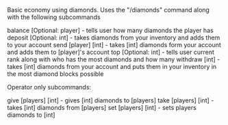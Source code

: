 Basic economy using diamonds. Uses the "/diamonds" command along with the following subcommands

balance [Optional: player] - tells user how many diamonds the player has
deposit [Optional: int] - takes diamonds from your inventory and adds them to your account
send [player] [int] - takes [int] diamonds form your account and adds them to [player]'s account
top [Optional: int] - tells user current rank along with who has the most diamonds and how many
withdraw [int] - takes [int] diamonds from your account and puts them in your inventory in the most diamond blocks possible
 

Operator only subcommands:

give [players] [int] - gives [int] diamonds to [players]
take [players] [int] - takes [int] diamonds from [players]
set [players] [int] - sets players diamonds to [int]
